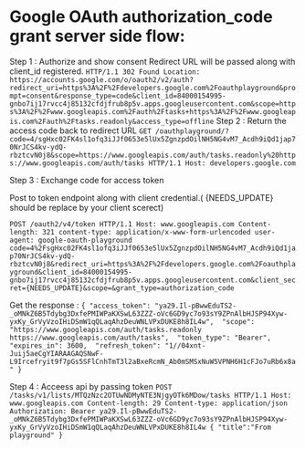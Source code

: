 
# Google OAuth authorization_code grant server side flow:

Step 1 : Authorize and show consent 
Redirect URL will be passed along with client_id registered.
`
HTTP/1.1 302 Found
Location: https://accounts.google.com/o/oauth2/v2/auth?redirect_uri=https%3A%2F%2Fdevelopers.google.com%2Foauthplayground&prompt=consent&response_type=code&client_id=84000154995-gnbo7ij17rvcc4j85132cfdjfrub8p5v.apps.googleusercontent.com&scope=https%3A%2F%2Fwww.googleapis.com%2Fauth%2Ftasks+https%3A%2F%2Fwww.googleapis.com%2Fauth%2Ftasks.readonly&access_type=offline
`
Step 2 : Return the access code back to redirect URL
`
GET /oauthplayground/?code=4/sgHxc02FK4sl1ofq3iJJf0653e5lUx5ZgnzpdOilNH5NG4vM7_Acdh9iQd1jap70NrJCS4kv-ydQ-rbztcvN0j8&scope=https://www.googleapis.com/auth/tasks.readonly%20https://www.googleapis.com/auth/tasks HTTP/1.1
Host: developers.google.com
`

Step 3 : Exchange code for access token 

Post to token endpoint along with client credential.( {NEEDS_UPDATE} should be replace by your client scerect)

`
POST /oauth2/v4/token HTTP/1.1
Host: www.googleapis.com
Content-length: 321
content-type: application/x-www-form-urlencoded
user-agent: google-oauth-playground
code=4%2FsgHxc02FK4sl1ofq3iJJf0653e5lUx5ZgnzpdOilNH5NG4vM7_Acdh9iQd1jap70NrJCS4kv-ydQ-rbztcvN0j8&redirect_uri=https%3A%2F%2Fdevelopers.google.com%2Foauthplayground&client_id=84000154995-gnbo7ij17rvcc4j85132cfdjfrub8p5v.apps.googleusercontent.com&client_secret={NEEDS_UPDATE}&scope=&grant_type=authorization_code
`

Get the response :
`
{
  "access_token": "ya29.Il-pBwwEduTS2-_oMNkZ6B5Tdybg3DxfePMIWPaKXSwL63ZZZ-oVc6GD9yc7o93sY9ZPnAlbHJSP94Xyw-yxKy_GrVyVzoIHiDSmW1qQLaqAhzDeuWNLVPxDUKE8h8IL4w", 
  "scope": "https://www.googleapis.com/auth/tasks.readonly https://www.googleapis.com/auth/tasks", 
  "token_type": "Bearer", 
  "expires_in": 3600, 
  "refresh_token": "1//04xnt-Juij5aeCgYIARAAGAQSNwF-L9Ircefryit9f7pGs5SFlCnhTmT3l2aBxeRcmN_Ab0mSMSxNuW5VPNH6H1cFJo7uRb6x8a"
}
`

Step 4 : Acceess api by passing token 
`
POST /tasks/v1/lists/MTQzNzc2OTUwNDMyNTE3NjgyOTk6MDow/tasks HTTP/1.1
Host: www.googleapis.com
Content-length: 29
Content-type: application/json
Authorization: Bearer ya29.Il-pBwwEduTS2-_oMNkZ6B5Tdybg3DxfePMIWPaKXSwL63ZZZ-oVc6GD9yc7o93sY9ZPnAlbHJSP94Xyw-yxKy_GrVyVzoIHiDSmW1qQLaqAhzDeuWNLVPxDUKE8h8IL4w
{
"title":"From playground"
}
`



